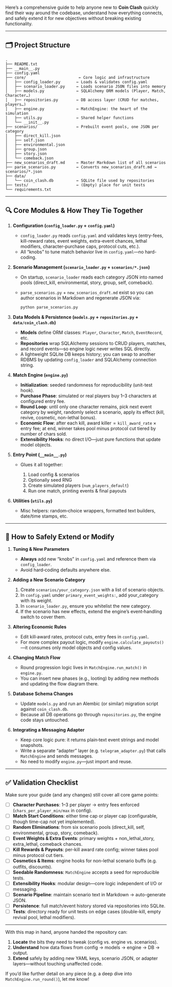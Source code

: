 Here’s a comprehensive guide to help anyone new to **Coin Clash** quickly find their way around the codebase, understand how everything connects, and safely extend it for new objectives without breaking existing functionality.

---

## 🗂️ Project Structure

```text
.
├── README.txt
├── __main__.py
├── config.yaml
├── core/                       ← Core logic and infrastructure
│   ├── config_loader.py       ← Loads & validates config.yaml
│   ├── scenario_loader.py     ← Loads scenario JSON files into memory
│   ├── models.py              ← SQLAlchemy ORM models (Player, Match, Character…)
│   ├── repositories.py        ← DB access layer (CRUD for matches, players…)
│   ├── engine.py              ← MatchEngine: the heart of the simulation
│   ├── utils.py               ← Shared helper functions
│   └── __init__.py
├── scenarios/                 ← Prebuilt event pools, one JSON per category
│   ├── direct_kill.json
│   ├── self.json
│   ├── environmental.json
│   ├── group.json
│   ├── story.json
│   └── comeback.json
├── new_scenarios_draft.md     ← Master Markdown list of all scenarios
├── parse_scenarios.py         ← Converts new_scenarios_draft.md → scenarios/*.json
├── data/
│   └── coin_clash.db          ← SQLite file used by repositories
├── tests/                     ← (Empty) place for unit tests
└── requirements.txt
```

---

## 🔍 Core Modules & How They Tie Together

1. **Configuration (`config_loader.py` + `config.yaml`)**

   * `config_loader.py` reads `config.yaml` and validates keys (entry-fees, kill-reward rates, event weights, extra-event chances, lethal modifiers, character-purchase caps, protocol cuts, etc.).
   * All “knobs” to tune match behavior live in `config.yaml`—no hard-coding.

2. **Scenario Management (`scenario_loader.py` + `scenarios/*.json`)**

   * On startup, `scenario_loader` reads each category JSON into named pools (direct\_kill, environmental, story, group, self, comeback).
   * `parse_scenarios.py` + `new_scenarios_draft.md` exist so you can author scenarios in Markdown and regenerate JSON via:

     ```bash
     python parse_scenarios.py
     ```

3. **Data Models & Persistence (`models.py` + `repositories.py` + `data/coin_clash.db`)**

   * **Models** define ORM classes: `Player`, `Character`, `Match`, `EventRecord`, etc.
   * **Repositories** wrap SQLAlchemy sessions to CRUD players, matches, and record events—so engine logic never writes SQL directly.
   * A lightweight SQLite DB keeps history; you can swap to another RDBMS by updating `config_loader` and SQLAlchemy connection string.

4. **Match Engine (`engine.py`)**

   * **Initialization**: seeded randomness for reproducibility (unit-test hook).
   * **Purchase Phase**: simulated or real players buy 1–3 characters at configured entry fee.
   * **Round Loop**: until only one character remains, pick next event category by weight, randomly select a scenario, apply its effect (kill, revive, cosmetic, non-lethal bonus).
   * **Economic Flow**: after each kill, award killer  =  `kill_award_rate` × entry fee; at end, winner takes pool minus protocol cut tiered by number of chars sold.
   * **Extensibility Hooks**: no direct I/O—just pure functions that update model objects.

5. **Entry Point (`__main__.py`)**

   * Glues it all together:

     1. Load config & scenarios
     2. Optionally seed RNG
     3. Create simulated players (`num_players_default`)
     4. Run one match, printing events & final payouts

6. **Utilities (`utils.py`)**

   * Misc helpers: random‐choice wrappers, formatted text builders, date/time stamps, etc.

---

## 🔧 How to Safely Extend or Modify

1. **Tuning & New Parameters**

   * **Always** add new “knobs” in `config.yaml` and reference them via `config_loader`.
   * Avoid hard‐coding defaults anywhere else.

2. **Adding a New Scenario Category**

   1. Create `scenarios/your_category.json` with a list of scenario objects.
   2. In `config.yaml` under `primary_event_weights:`, add your\_category with its weight.
   3. In `scenario_loader.py`, ensure you whitelist the new category.
   4. If the scenario has new effects, extend the engine’s event‐handling switch to cover them.

3. **Altering Economic Rules**

   * Edit kill‐award rates, protocol cuts, entry fees in `config.yaml`.
   * For more complex payout logic, modify `engine.calculate_payouts()`—it consumes only model objects and config values.

4. **Changing Match Flow**

   * Round progression logic lives in `MatchEngine.run_match()` in `engine.py`.
   * You can insert new phases (e.g., looting) by adding new methods and updating the flow diagram there.

5. **Database Schema Changes**

   * Update `models.py` and run an Alembic (or similar) migration script against `coin_clash.db`.
   * Because all DB operations go through `repositories.py`, the engine code stays untouched.

6. **Integrating a Messaging Adapter**

   * Keep core logic pure: it returns plain‐text event strings and model snapshots.
   * Write a separate “adapter” layer (e.g. `telegram_adapter.py`) that calls `MatchEngine` and sends messages.
   * No need to modify `engine.py`—just import and reuse.

---

## ✅ Validation Checklist

Make sure your guide (and any changes) still cover all core game points:

* [ ] **Character Purchases**: 1–3 per player → entry fees enforced (`chars_per_player_min/max` in config).
* [ ] **Match Start Conditions**: either time cap or player cap (configurable, though time-cap not yet implemented).
* [ ] **Random Eliminations**: from six scenario pools (direct\_kill, self, environmental, group, story, comeback).
* [ ] **Event Weights & Extra Events**: primary weights + non\_lethal\_story, extra\_lethal, comeback chances.
* [ ] **Kill Rewards & Payouts**: per-kill award rate config; winner takes pool minus protocol cut tiers.
* [ ] **Cosmetics & Items**: engine hooks for non-lethal scenario buffs (e.g. outfits, discounts).
* [ ] **Seedable Randomness**: `MatchEngine` accepts a seed for reproducible tests.
* [ ] **Extensibility Hooks**: modular design—core logic independent of I/O or messaging.
* [ ] **Scenario Pipeline**: maintain scenario text in Markdown → auto-generate JSON.
* [ ] **Persistence**: full match/event history stored via repositories into SQLite.
* [ ] **Tests**: directory ready for unit tests on edge cases (double-kill, empty revival pool, lethal modifiers).

---

With this map in hand, anyone handed the repository can:

1. **Locate** the bits they need to tweak (config vs. engine vs. scenarios).
2. **Understand** how data flows from config → models → engine → DB → output.
3. **Extend** safely by adding new YAML keys, scenario JSON, or adapter layers—without touching unaffected code.

If you’d like further detail on any piece (e.g. a deep dive into `MatchEngine.run_round()`), let me know!

